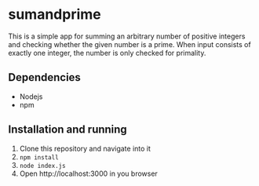 # sumandprime

This is a simple app for summing an arbitrary number of positive integers and checking whether the given number is a prime. When input consists of exactly one integer, the number is only checked for primality.

## Dependencies
 - Nodejs
 - npm

## Installation and running
1. Clone this repository and navigate into it
2. `npm install`
3. `node index.js`
4. Open http://localhost:3000 in you browser